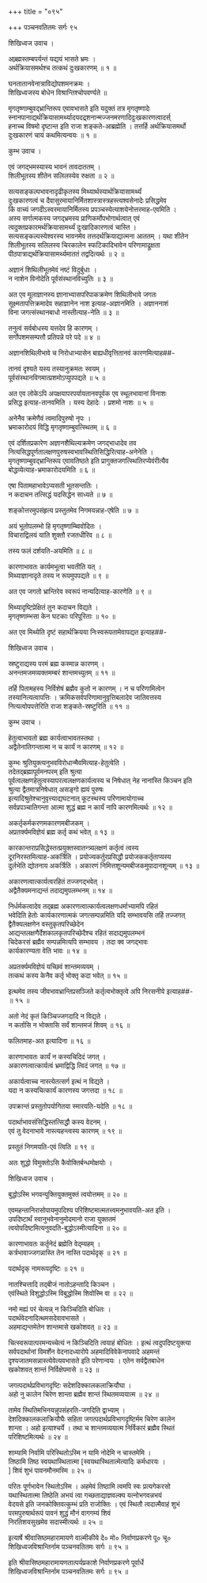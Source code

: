 +++
title = "०९५"

+++
पञ्चनवतितमः सर्गः ९५  
  
शिखिध्वज उवाच ।  
  
आब्र्ह्मस्तम्बपर्यन्तं यद्ययं भासते भ्रमः ।  
अर्थक्रियासमर्थश्च तत्कथं दुःखकारणम् ॥ १ ॥  
  
घनतातानवेनात्राविद्योपशमनक्रमः ।  
शिखिध्वजस्य बोधेन विश्रान्तिश्चोपवर्ण्यते ॥   
  
मृगतृष्णाम्बुवद्भ्रान्तिरूप एवावभासते इति यदुक्तं तत्र मृगतृष्णादेः   
स्नानपानाद्यर्थक्रियासामर्थ्यादयदद्र्शनान्मज्जनमरणादिदुःखकारणत्वादर्स्  
हनाच्च विषमो दृष्टान्त इति राजा शङ्कते-आब्रह्मेति । तत्तर्हि अर्थक्रियासमर्थो   
दुःखकारणं चायं कथमित्यन्वयः ॥ १ ॥  
  
कुम्भ उवाच ।  
  
एवं जगद्भमस्यास्य भावनं तावदाततम् ।  
शिलीभूतस्य शीतेन सलिलस्येव रुक्षता ॥ २ ॥  
  
सत्यसङ्कल्पभावनादृढीकृतस्य मिथ्यार्थस्यार्थक्रियासामर्थ्यं   
दुःखकारणत्वं च दैवासुरमायानिर्मितशास्त्रास्त्रहस्त्यश्वसेनादेः प्रसिद्धमेव   
किं वाच्यं जगदीऽस्वरमायानिर्मितस्य प्रपञ्चस्येत्याशयेनोत्तरमाह-एवमिति ।   
अस्य सर्गात्मकस्य जगद्भ्रमस्य प्राणिकर्मोपभोगार्थत्वात् एवं   
त्वदुक्तप्रकारमर्थक्रियासामर्थ्यं दुःखादिकारणत्वं चास्ति ।   
सत्यसङ्कल्पस्येश्वरस्य भावनमेव तत्तदर्थक्रियाद्यात्मना आततम् । यथा शीतेन   
शिलीभूतस्य सलिलस्य चिरकालेन स्फटिकादिभावेन परिणामाद्रूक्षता   
पीठपात्राद्यर्थक्रियासामर्थ्यमाततं तद्वदित्यर्थः ॥ २ ॥  
  
अज्ञानं शिथिलीभूतमेवं नष्टं विदुर्बुधाः ।  
न नाशेन विनोदेति पूर्वसंस्थानविच्युतिः ॥ ३ ॥  
  
अत एव मूलाज्ञानस्य ज्ञानाभ्यासपरिपाकक्रमेण शिथिलीभावे जगतः   
सूक्ष्मतापत्तिक्रमादेव सहाज्ञानेन नाश इत्याह-अज्ञानमिति । अज्ञाननाशं   
विना जगत्संस्थानबाधो नास्तीत्याह-नेति ॥ ३ ॥  
  
तनुत्वं सर्वबोधस्य यत्तदेव हि कारणम् ।  
सर्गोपशमसम्पत्तौ प्रतिपन्ने परे पदे ॥ ४ ॥  
  
अज्ञानशिथिलीभावे च निरोधाभ्यासेन बाह्यधीवृत्तितानवं कारणमित्याह##-  
  
तानवं दृश्यते यस्य तस्यानुक्रमतः स्वयम् ।  
पूर्वसंस्थानविगमात्प्रशमोऽप्युपपद्यते ॥ ५ ॥  
  
अत एव लोकेऽपि अपक्षयापरपर्यायतानवपूर्वक एव स्थूलभावानां विनाशः   
प्रसिद्ध इत्याह-तानवमिति । यस्य देहादेः । प्रशमो नाशः ॥ ५ ॥  
  
अनेनैव क्रमेणैवं त्वमादिपुरुषो नृपः ।  
भ्रमाकारोदयं विद्धि मृगतृष्णाम्बुवत्स्थितम् ॥ ६ ॥  
  
एवं दर्शितप्रकारेण अज्ञानशैथिल्यक्रमेण जगद्भाधादेव तव   
नित्यसिद्धपूर्णतालक्षणपुरुषस्वभावस्थितिसिद्धिरित्याह-अनेनेति ।   
मृगतृष्णाम्बुवद्भ्रान्तिरूप एवावतिष्ठते इति प्रागुक्तजगत्स्थितिरप्येवंरीत्यैव   
बोद्धव्येत्याह-भ्रमाकारोदयमिति ॥ ६ ॥  
  
एषा पितामहाभावेऽप्यसती भूतसन्ततिः ।  
न कदाचन तत्सिद्धं यदसिद्धेन साध्यते ॥ ७ ॥  
  
शङ्कोत्तरमुपसंहृत्य प्रस्तुतमेव निगमयन्नाह-एषेति ॥ ७ ॥  
  
अयं भूतोपलम्भो हि मृगतृष्णाम्ब्विवोदितः ।  
विचाराद्विलयं याति शुक्तौ रजतधीरिव ॥ ८ ॥  
  
तस्य फलं दर्शयति-अयमिति ॥ ८ ॥  
  
कारणाभावतः कार्यमभूत्वा भवतीति यत् ।  
मिथ्याज्ञानादृते तस्य न रूपमुपपद्यते ॥ ९ ॥  
  
अत एव जगतो भ्रान्तिरेव स्वरूपं नान्यदित्याह-कारणेति ॥ ९ ॥  
  
मिथ्यादृष्टिप्रेक्षितं तुन कदाचन विद्यते ।  
मृगतृष्णाम्भसा केन घटकाः परिपूरिताः ॥ १० ॥  
  
अत एव मिथ्येति दृष्टं सहार्थक्रियया निःस्वरूपतामेवापद्यत इत्याह##-  
  
शिखिध्वज उवाच ।  
  
स्रष्टुराद्यस्य परमं ब्रह्म कस्मान्न कारणम् ।  
अनन्तमजमव्यक्तमम्बरं शान्तमच्युतम् ॥ ११ ॥  
  
तर्हि पितामहस्य निर्विशेषं ब्रह्मैव कुतो न कारणम् । न च परिणामित्वेन   
तस्यानित्यत्वापत्तिः । क्रमिकसर्वपरिणामानुवृत्तिबलादेव जातिवत्तस्य   
नित्यत्वोपपत्तेरिति राजा शङ्कते-स्रष्टुरिति ॥ ११ ॥  
  
कुम्भ उवाच ।  
  
हेतुत्वाभावतो ब्रह्म कार्यत्वाभावतस्तथा ।  
अद्वैतेनातिगन्तात्मा न च कार्यं न कारणम् ॥ १२ ॥  
  
कुम्भः श्रुतियुक्त्यनुभवविरोधान्मैवमित्याह-हेतुत्वेति ।   
तदेतद्ब्रह्मापूर्वमनपरम् इति श्रुत्या   
पूर्वत्वलक्षणहेतुत्वस्यापरत्वलक्षणकार्यत्वस्य च निषेधात् नेह नानास्ति किञ्चन इति   
श्रुत्या द्वैतमात्रनिषेधात् असङ्गो ह्ययं पुरुषः   
इत्यादिश्रुतेश्चानुवृत्त्याद्यघटनात् कूटस्थस्य परिणामायोगाच्च   
सर्वप्रपञ्चातिगन्ता आत्मा शुद्धं ब्रह्म न कार्यं नापि कारणमित्यर्थः ॥ १२ ॥  
  
अकर्तृकर्मकरणमकारणमबीजकम् ।  
अप्रतर्क्यमविज्ञेयं ब्रह्म कर्तृ कथं भवेत् ॥ १३ ॥  
  
कारकान्तराप्रसिद्धेस्तत्प्रयुक्तस्वातन्त्र्यलक्षणं कर्तृत्वं त्वस्य   
दूरनिरस्तमित्याह-अकर्त्रिति । प्रयोज्यकर्तुरप्रसिद्धौ प्रयोजककर्तृताप्यस्य   
दुर्लभेति द्योतनाय अकर्त्रिति । अकारणं निमित्तशून्यमबीजकमुपादानशून्यम् ॥ १३ ॥  
  
अकारणत्वात्कार्यत्वरहितं तज्जगद्भवेत् ।  
अद्वैतैक्यमनाद्यन्तं तदाद्यमुपलम्भनम् ॥ १४ ॥  
  
निर्धर्मकत्वादेव तद्ब्रह्म अकारणत्वात्कार्यत्वलक्षणधर्माभ्यामपि रहितं   
भवेदिति हेतोः कार्यकारणात्मकं जगत्सम्पन्नमिति यदि सम्भावयसि तर्हि तज्जगत्   
द्वैतैक्यलक्षणेन वस्तुकृतपरिच्छेदेन   
आद्यन्तलक्षणैर्देशकालकृतपरिच्छेदैश्च रहितं सदाद्यमुपलम्भनं   
चिदेकरसं ब्रह्मैव सम्पन्नमित्यपि सम्भावय । तदा क्व जगद्भावः   
कार्यकारण्यता वेति भावः ॥ १४ ॥  
  
अप्रतर्क्यमविज्ञेयं यच्छिवं शान्तमव्ययम् ।  
तत्कथं कस्य केनैव कर्तृ भोक्तृ कदा भवेत् ॥ १५ ॥  
  
इत्थमेव तस्य जीवभावभ्रान्तिप्रसञ्जिते कर्तृत्वभोक्तृत्वे अपि निरसनीये इत्याह##-  
॥ १५ ॥  
  
अतो नेदं कृतं किञ्चिज्जगदादि न विद्यते ।  
न कर्तासि न भोक्तासि सर्वं शान्तमजं शिवम् ॥ १६ ॥  
  
फलितमाह-अत इत्यादिना ॥ १६ ॥  
  
कारणाभावतः कार्यं न कस्यचिदिदं जगत् ।  
अकारणत्वात्कार्यत्वं भ्रमाद्विद्धि त्विदं जगत् ॥ १७ ॥  
  
अकार्यत्वाच्च नास्त्येतत्सर्ग इत्थं न विद्यते ।  
यदा न कस्यचित्कार्यं कारणस्य जगत्तदा ॥ १८ ॥  
  
उपक्रान्तं प्रस्तुतोपयोगितया स्मारयति-यदेति ॥ १८ ॥  
  
पदार्थाभावसंसिद्धिस्तत्सिद्धौ कस्य वेदनम् ।  
एवं तु वेदनाभावे नास्त्यहन्त्वस्य कारणम् ॥ १९ ॥  
  
प्रस्तुतं निगमयति-एवं त्विति ॥ १९ ॥  
  
अतः शुद्धो विमुक्तोऽसि कैवोक्तिर्बन्धमोक्षयोः ।  
  
शिखिध्वज उवाच ।  
  
बुद्धोऽस्मि भगवन्युक्तियुक्तमुक्तं त्वयोत्तमम् ॥ २० ॥  
  
एवमहन्तानिरासोपायमुपदिश्य परिशिष्टमात्मतत्त्वमनुभावयति-अत इति ।   
उपदिष्टार्थं स्वानुभवेनानुमोदमानो राजा युक्ततमं   
त्वयोपदिष्टमित्यनुवदति-बुद्धोऽस्मीत्यादिना ॥ २० ॥  
  
कारणाभावतः कर्तृनेदं ब्रह्मेति वेद्म्यहम् ।  
कर्त्रभावाज्जगन्नास्ति तेन नास्ति पदार्थदृक् ॥ २१ ॥  
  
पदार्थदृक् नामरूपदृष्टिः ॥ २१ ॥  
  
नातश्चित्तादि तद्बीजं नातोऽहन्तादि किञ्चन ।  
एवंस्थिते विशुद्धोऽस्मि विबुद्धोस्मि शिवोस्मि वा ॥ २२ ॥  
  
नमो मह्यं परं चेत्यन्न् न किञ्चिदिति बोधितः ।  
पदार्थवेदनादित्थमसदेवावभासते ।  
अहमाद्यन्तमेतेन शान्तमासे खकोशवत् ॥ २३ ॥  
  
चित्स्वरूपात्परमन्यच्चेत्यं न किञ्चिदिति त्वयाहं बोधितः । इत्थं त्वदुपदिष्टयुक्त्या   
सर्वपदार्थानां विमर्शेन वेदनादध्यारोपे अहमादिविवेकेनापवादे अहमन्तं   
दृश्यजातमसन्नास्त्येवेत्यवभासते इति परेणान्वयः । एतेन सर्वद्वैतबाधेन   
खकोशवत् शान्तं निर्विक्षेपमासे ॥ २३ ॥  
  
जगत्पदार्थप्रविभागदृष्टिः सदेशदिक्कालकलाक्रियौघा ।  
अहो नु कालेन चिरेण शान्ता ब्रह्मैव शान्तं स्थितमव्ययात्म ॥ २४ ॥  
  
तामेव स्थितिमभिनयन्नुपसंहरति-जगदिति द्वाभ्याम् ।   
देशदिक्कालकलाक्रियौघैः सहिता जगत्पदार्थप्रविभागदृष्टिर्मम चिरेण कालेन   
शान्ता । अहो इत्याश्चर्ये । तथा च शान्तमव्ययात्म निर्विकारं ब्रह्मैव स्थितं   
परिशिष्टमित्यर्थः ॥ २४ ॥  
  
शाम्यामि निर्वामि परिस्थितोऽस्मि न यामि नोदेमि न चास्तमेमि ।  
तिष्ठामि तिष्ठ स्वयथास्थितात्मा [स्वयथास्थितात्मेत्यादिः कर्मधारयः ।  
] शिवं शुभं पावनमौनमस्मि ॥ २५ ॥  
  
परितः पूर्णभावेन स्थितोऽस्मि । अहमेवं तिष्ठामि त्वमपि स्वः प्रत्यगेकरसो   
यथास्थितात्मा तिष्ठेति अभयं त्वा गच्छताद्याज्ञवल्क्य यत्नोभगवन्नभयं   
वेदयसे इति जनकोक्तिवत्कुम्भं प्रति राजोक्तिः । एवं स्थितौ त्वदात्मैवाहं शुभं   
परमपुरुषार्थरूपं पावनं शुद्धं मौनं वागगम्यं शिवं   
निरतिशयसुखमेव सदास्मीत्यर्थः ॥ २५ ॥  
  
इत्यार्षे श्रीवासिष्ठमहारामायणे वाल्मीकीये दे० मो० निर्वाणप्रकरणे पू० चू०   
शिखिध्वजविश्रान्तिर्नाम पञ्चनवतितमः सर्गः ॥ ९५ ॥  
  
इति श्रीवासिष्ठमहारामायणतात्पर्यप्रकाशे निर्वाणप्रकरणे पूर्वार्धे   
शिखिध्वजविश्रान्तिर्नाम पञ्चनवतितमः सर्गः ॥ ९५ ॥  
  
    